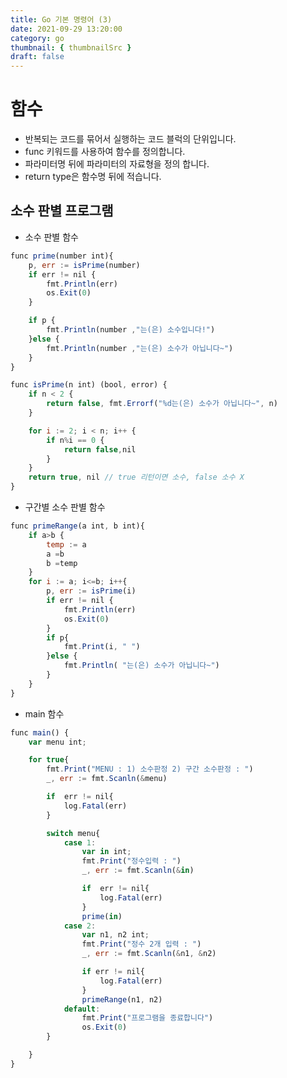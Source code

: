 ```yaml
---
title: Go 기본 명령어 (3)
date: 2021-09-29 13:20:00
category: go
thumbnail: { thumbnailSrc }
draft: false
---
```


# 함수

- 반복되는 코드를 묶어서 실행하는 코드 블럭의 단위입니다.
- func 키워드를 사용하여 함수를 정의합니다.
- 파라미터명 뒤에 파라미터의 자료형을 정의 합니다.
- return type은 함수명 뒤에 적습니다.

## 소수 판별 프로그램

- 소수 판별 함수

```javascript
func prime(number int){
	p, err := isPrime(number)
	if err != nil {
		fmt.Println(err)
		os.Exit(0)
	}

	if p {
		fmt.Println(number ,"는(은) 소수입니다!")
	}else {
		fmt.Println(number ,"는(은) 소수가 아닙니다~")
	}
}

func isPrime(n int) (bool, error) {
	if n < 2 {
		return false, fmt.Errorf("%d는(은) 소수가 아닙니다~", n)
	}

	for i := 2; i < n; i++ {
		if n%i == 0 {
			return false,nil
		}
	}
	return true, nil // true 리턴이면 소수, false 소수 X
}
```

- 구간별 소수 판별 함수

```javascript
func primeRange(a int, b int){
	if a>b {
		temp := a
		a =b
		b =temp
	}
	for i := a; i<=b; i++{
		p, err := isPrime(i)
		if err != nil {
			fmt.Println(err)
			os.Exit(0)
		}
		if p{
			fmt.Print(i, " ")
		}else {
			fmt.Println( "는(은) 소수가 아닙니다~")
		}
	}
}
```

- main 함수

```javascript
func main() {
	var menu int;

	for true{
		fmt.Print("MENU : 1) 소수판정 2) 구간 소수판정 : ")
		_, err := fmt.Scanln(&menu)

		if  err != nil{
			log.Fatal(err)
		}

		switch menu{
			case 1:
				var in int;
				fmt.Print("정수입력 : ")
				_, err := fmt.Scanln(&in)

				if  err != nil{
					log.Fatal(err)
				}
				prime(in)
			case 2:
				var n1, n2 int;
				fmt.Print("정수 2개 입력 : ")
				_, err := fmt.Scanln(&n1, &n2)

				if err != nil{
					log.Fatal(err)
				}
				primeRange(n1, n2)
			default:
				fmt.Print("프로그램을 종료합니다")
				os.Exit(0)
		}

	}
}
```
